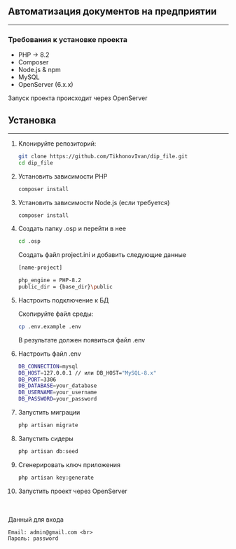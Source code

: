 ## Автоматизация документов на предприятии 

--- 


### Требования к установке проекта 
- PHP -> 8.2
- Composer
- Node.js & npm
- MySQL
- OpenServer (6.x.x)


Запуск проекта происходит через OpenServer


## Установка

---

1. Клонируйте репозиторий:

   ```bash
   git clone https://github.com/TikhonovIvan/dip_file.git
   cd dip_file
   ```

2. Установить зависимости PHP
    ```bash
   composer install
   ```

3. Установить зависимости Node.js (если требуется)
    ```bash
   composer install
   ```
   
4. Создать папку .osp и перейти в нее
    ```bash
   cd .osp
   ```
    Создать файл project.ini и добавить следующие данные   
    ```bash
   [name-project]

    php_engine = PHP-8.2
    public_dir = {base_dir}\public
   ```
5. Настроить подключение к БД

   Скопируйте файл среды:

    ```bash
    cp .env.example .env
   ```
   В результате должен появиться файл .env


6. Настроить файл .env

    ```bash
    DB_CONNECTION=mysql
    DB_HOST=127.0.0.1 // или DB_HOST="MySQL-8.x"
    DB_PORT=3306
    DB_DATABASE=your_database
    DB_USERNAME=your_username
    DB_PASSWORD=your_password
    ```
7. Запустить миграции 

    ```bash
    php artisan migrate
   ```
   
8. Запустить сидеры
    ```bash
    php artisan db:seed    
   ```
    
9. Сгенерировать ключ приложения
    ```bash
    php artisan key:generate 
   ```

10. Запустить проект через OpenServer
   <br>
   <br>
    Данный для входа

    Email: admin@gmail.com <br>
    Пароль: password
   

